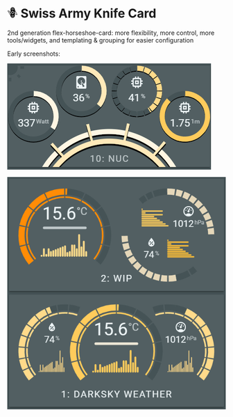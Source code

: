 # ![](docs/images/swiss-army-knife24.png) Swiss Army Knife Card
2nd generation flex-horseshoe-card: more flexibility, more control, more tools/widgets, and templating & grouping for easier configuration

Early screenshots:

![](https://github.com/AmoebeLabs/swiss-army-knife-card/blob/develop/screenshots/689847fe-bfa3-4dcf-9b79-b05640798762.png)

![](https://github.com/AmoebeLabs/swiss-army-knife-card/blob/develop/screenshots/Aantekening%202019-09-30%20120615.png)

